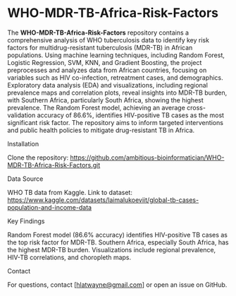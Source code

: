 # WHO-MDR-TB-Africa-Risk-Factors

The **WHO-MDR-TB-Africa-Risk-Factors** repository contains a comprehensive analysis of WHO tuberculosis data to identify key risk factors for multidrug-resistant tuberculosis (MDR-TB) in African populations. Using machine learning techniques, including Random Forest, Logistic Regression, SVM, KNN, and Gradient Boosting, the project preprocesses and analyzes data from African countries, focusing on variables such as HIV co-infection, retreatment cases, and demographics. Exploratory data analysis (EDA) and visualizations, including regional prevalence maps and correlation plots, reveal insights into MDR-TB burden, with Southern Africa, particularly South Africa, showing the highest prevalence. The Random Forest model, achieving an average cross-validation accuracy of 86.6%, identifies HIV-positive TB cases as the most significant risk factor. The repository aims to inform targeted interventions and public health policies to mitigate drug-resistant TB in Africa.

Installation

Clone the repository:
https://github.com/ambitious-bioinformatician/WHO-MDR-TB-Africa-Risk-Factors.git

Data Source

WHO TB data from Kaggle.
Link to dataset: https://www.kaggle.com/datasets/laimalukoeviit/global-tb-cases-population-and-income-data

Key Findings

Random Forest model (86.6% accuracy) identifies HIV-positive TB cases as the top risk factor for MDR-TB.
Southern Africa, especially South Africa, has the highest MDR-TB burden.
Visualizations include regional prevalence, HIV-TB correlations, and choropleth maps.

Contact

For questions, contact [hlatwayne@gmail.com] or open an issue on GitHub.
